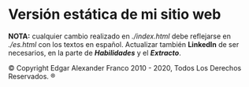 # Versión estática de mi sitio web

**NOTA:** cualquier cambio realizado en _./index.html_ debe reflejarse en _./es.html_ con los textos en español. Actualizar también **LinkedIn** de ser necesarios, en la parte de _**Habilidades**_ y el _**Extracto**_.

© Copyright Edgar Alexander Franco 2010 - 2020, Todos Los Derechos Reservados. ®
